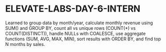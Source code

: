# ELEVATE-LABS-DAY-6-INTERN
Learned to group data by month/year, calculate monthly revenue using SUM() and GROUP BY, count all vs unique rows (COUNT(*) vs COUNT(DISTINCT)), handle NULLs with COALESCE, use aggregate functions (SUM, AVG, MAX, MIN), sort results with ORDER BY, and find top N months by sales.
